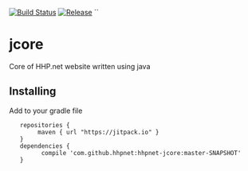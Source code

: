 [![Build Status](https://travis-ci.org/HHPnet/jcore.svg?branch=master)](https://travis-ci.org/HHPnet/jcore)
[![Release](https://jitpack.io/v/HHPnet/jcore.svg)](https://jitpack.io/#HHPnet/jcore)
``
# jcore
Core of HHP.net website written using java

## Installing
Add to your gradle file
```
   repositories {
        maven { url "https://jitpack.io" }
   }
   dependencies {
         compile 'com.github.hhpnet:hhpnet-jcore:master-SNAPSHOT'
   }

```
